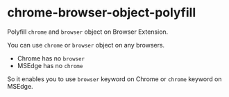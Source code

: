 # chrome-browser-object-polyfill

Polyfill `chrome` and `browser` object on Browser Extension.

You can use `chrome` or `browser` object on any browsers.

- Chrome has no `browser`
- MSEdge has no `chrome`

So it enables you to use `browser` keyword on Chrome or `chrome` keyword on MSEdge.
